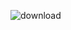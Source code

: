 
![download](https://github.com/tanuj312001/ChicagoCrime-SQL-analysis/assets/60888384/b2ff62ce-0ac4-4d3c-aaa1-070a2f9a150f)
